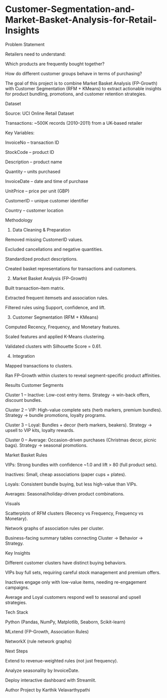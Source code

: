 # Customer-Segmentation-and-Market-Basket-Analysis-for-Retail-Insights

Problem Statement

Retailers need to understand:

Which products are frequently bought together?

How do different customer groups behave in terms of purchasing?

The goal of this project is to combine Market Basket Analysis (FP-Growth) with Customer Segmentation (RFM + KMeans) to extract actionable insights for product bundling, promotions, and customer retention strategies.

Dataset

Source: UCI Online Retail Dataset

Transactions: ~500K records (2010–2011) from a UK-based retailer

Key Variables:

InvoiceNo – transaction ID

StockCode – product ID

Description – product name

Quantity – units purchased

InvoiceDate – date and time of purchase

UnitPrice – price per unit (GBP)

CustomerID – unique customer identifier

Country – customer location

Methodology
1. Data Cleaning & Preparation

Removed missing CustomerID values.

Excluded cancellations and negative quantities.

Standardized product descriptions.

Created basket representations for transactions and customers.

2. Market Basket Analysis (FP-Growth)

Built transaction–item matrix.

Extracted frequent itemsets and association rules.

Filtered rules using Support, confidence, and lift.

3. Customer Segmentation (RFM + KMeans)

Computed Recency, Frequency, and Monetary features.

Scaled features and applied K-Means clustering.

Validated clusters with Silhouette Score = 0.61.

4. Integration

Mapped transactions to clusters.

Ran FP-Growth within clusters to reveal segment-specific product affinities.

Results
Customer Segments

Cluster 1 – Inactive: Low-cost entry items. Strategy → win-back offers, discount bundles.

Cluster 2 – VIP: High-value complete sets (herb markers, premium bundles). Strategy → bundle promotions, loyalty programs.

Cluster 3 – Loyal: Bundles + decor (herb markers, beakers). Strategy → upsell to VIP kits, loyalty rewards.

Cluster 0 – Average: Occasion-driven purchases (Christmas decor, picnic bags). Strategy → seasonal promotions.

Market Basket Rules

VIPs: Strong bundles with confidence ~1.0 and lift > 80 (full product sets).

Inactives: Small, cheap associations (paper cups + plates).

Loyals: Consistent bundle buying, but less high-value than VIPs.

Averages: Seasonal/holiday-driven product combinations.

Visuals

Scatterplots of RFM clusters (Recency vs Frequency, Frequency vs Monetary).

Network graphs of association rules per cluster.

Business-facing summary tables connecting Cluster → Behavior → Strategy.

Key Insights

Different customer clusters have distinct buying behaviors.

VIPs buy full sets, requiring careful stock management and premium offers.

Inactives engage only with low-value items, needing re-engagement campaigns.

Average and Loyal customers respond well to seasonal and upsell strategies.

Tech Stack

Python (Pandas, NumPy, Matplotlib, Seaborn, Scikit-learn)

MLxtend (FP-Growth, Association Rules)

NetworkX (rule network graphs)

Next Steps

Extend to revenue-weighted rules (not just frequency).

Analyze seasonality by InvoiceDate.

Deploy interactive dashboard with Streamlit.


Author
Project by Karthik Velavarthypathi

